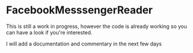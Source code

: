 # FacebookMesssengerReader


This is still a work in progress, however the code is already working so you can have a look if you're interested.

I will add a documentation and commentary in the next few days